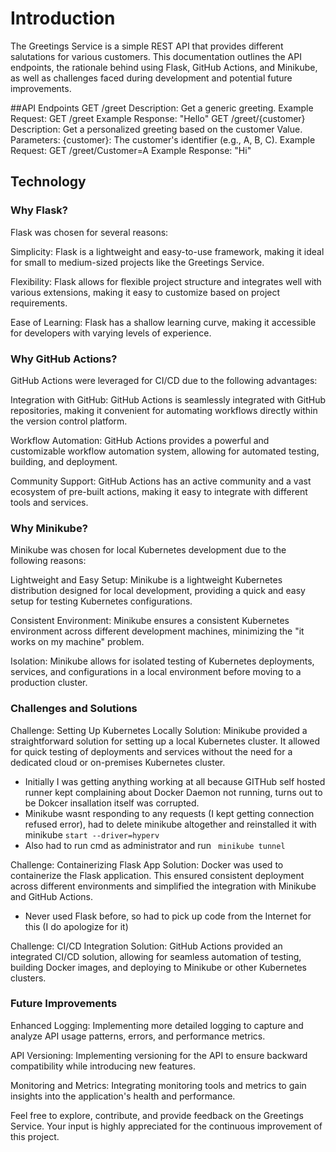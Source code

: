 # Introduction
The Greetings Service is a simple REST API that provides different salutations for various customers. This documentation outlines the API endpoints, the rationale behind using Flask, GitHub Actions, and Minikube, as well as challenges faced during development and potential future improvements.

##API Endpoints
GET /greet
Description: Get a generic greeting.
Example Request: GET /greet
Example Response: "Hello"
GET /greet/{customer}
Description: Get a personalized greeting based on the customer Value.
Parameters:
{customer}: The customer's identifier (e.g., A, B, C).
Example Request: GET /greet/Customer=A
Example Response: "Hi"
## Technology
### Why Flask?
Flask was chosen for several reasons:

Simplicity: Flask is a lightweight and easy-to-use framework, making it ideal for small to medium-sized projects like the Greetings Service.

Flexibility: Flask allows for flexible project structure and integrates well with various extensions, making it easy to customize based on project requirements.

Ease of Learning: Flask has a shallow learning curve, making it accessible for developers with varying levels of experience.

### Why GitHub Actions?
GitHub Actions were leveraged for CI/CD due to the following advantages:

Integration with GitHub: GitHub Actions is seamlessly integrated with GitHub repositories, making it convenient for automating workflows directly within the version control platform.

Workflow Automation: GitHub Actions provides a powerful and customizable workflow automation system, allowing for automated testing, building, and deployment.

Community Support: GitHub Actions has an active community and a vast ecosystem of pre-built actions, making it easy to integrate with different tools and services.

### Why Minikube?
Minikube was chosen for local Kubernetes development due to the following reasons:

Lightweight and Easy Setup: Minikube is a lightweight Kubernetes distribution designed for local development, providing a quick and easy setup for testing Kubernetes configurations.

Consistent Environment: Minikube ensures a consistent Kubernetes environment across different development machines, minimizing the "it works on my machine" problem.

Isolation: Minikube allows for isolated testing of Kubernetes deployments, services, and configurations in a local environment before moving to a production cluster.

### Challenges and Solutions
Challenge: Setting Up Kubernetes Locally
Solution: Minikube provided a straightforward solution for setting up a local Kubernetes cluster. It allowed for quick testing of deployments and services without the need for a dedicated cloud or on-premises Kubernetes cluster.
- Initially I was getting anything working at all because GITHub self hosted runner kept complaining about Docker Daemon not running, turns out to be Dokcer insallation itself was corrupted.
- Minikube wasnt responding to any requests (I kept getting connection refused error), had to delete minikube altogether and reinstalled it with minikube ` start --driver=hyperv `
- Also had to run cmd as administrator and run ` minikube tunnel`

Challenge: Containerizing Flask App
Solution: Docker was used to containerize the Flask application. This ensured consistent deployment across different environments and simplified the integration with Minikube and GitHub Actions.
- Never used Flask before, so had to pick up code from the Internet for this (I do apologize for it)

Challenge: CI/CD Integration
Solution: GitHub Actions provided an integrated CI/CD solution, allowing for seamless automation of testing, building Docker images, and deploying to Minikube or other Kubernetes clusters.

### Future Improvements
Enhanced Logging: Implementing more detailed logging to capture and analyze API usage patterns, errors, and performance metrics.

API Versioning: Implementing versioning for the API to ensure backward compatibility while introducing new features.

Monitoring and Metrics: Integrating monitoring tools and metrics to gain insights into the application's health and performance.

Feel free to explore, contribute, and provide feedback on the Greetings Service. Your input is highly appreciated for the continuous improvement of this project.
